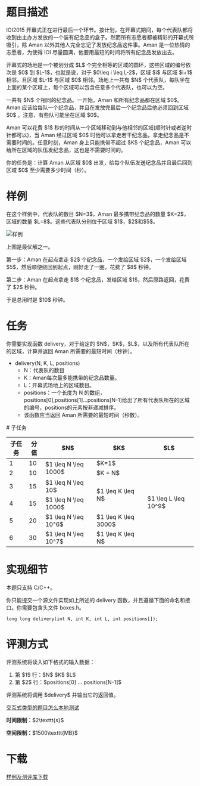 # 题目描述

<p>IOI2015 开幕式正在进行最后一个环节。按计划，在开幕式期间，每个代表队都将收到由主办方发放的一个装有纪念品的盒子。然而所有志愿者都被精彩的开幕式所吸引，除 Aman 以外其他人完全忘记了发放纪念品这件事。Aman 是一位热情的志愿者，为使得 IOI 尽量圆满，他要用最短的时间将所有纪念品发放出去。</p>
<p>开幕式的场地是一个被划分成 $L$ 个完全相等的区域的圆环，这些区域的编号依次是 $0$ 到 $L-1$，也就是说，对于 $0\leq i \leq L-2$，区域 $i$ 与区域 $i+1$ 相邻，且区域 $L-1$ 与区域 $0$ 相邻。场地上一共有 $N$ 个代表队，每队坐在上面的某个区域上，每个区域可以包含任意多个代表队，也可以为空。</p>
<p>一共有 $N$ 个相同的纪念品。一开始，Aman 和所有纪念品都在区域 $0$。Aman 应该给每队一个纪念品，并且在发放完最后一个纪念品后他必须回到区域 $0$ 。注意，有些队可能坐在区域 $0$。</p>
<p>Aman 可以花费 $1$ 秒的时间从一个区域移动到与他相邻的区域(顺时针或者逆时针都可以)，当 Aman 经过区域 $0$ 时他可以拿走若干纪念品，拿走纪念品是不需要时间的。任意时刻，Aman 身上只能携带不超过 $K$ 个纪念品，Aman 可以给所在区域的队伍发纪念品，这也是不需要时间的。</p>
<p>你的任务是：计算 Aman 从区域 $0$ 出发，给每个队伍发送纪念品并且最后回到区域 $0$ 至少需要多少时间（秒）。</p>

# 样例


<p>在这个样例中，代表队的数目 $N=3$，Aman 最多携带纪念品的数量 $K=2$，区域的数量 $L=8$。这些代表队分别位于区域 $1$，$2$和$5$。</p>
<p><img class="img-responsive center-block" src="//img.uoj.ac/problem/229/boxes.png" alt="样例"/></p>
<p>上图是最优解之一。</p>
<p>第一步：Aman 在起点拿走 $2$ 个纪念品，一个发给区域 $2$，一个发给区域 $5$，然后顺便绕回到起点，刚好走了一圈，花费了 $8$ 秒钟。</p>
<p>第二步：Aman 在起点拿走 $1$ 个纪念品，发给区域 $1$，然后原路返回，花费了 $2$ 秒钟。</p>
<p>于是总用时是 $10$ 秒钟。</p>

# 任务


<p>你需要实现函数 delivery，对于给定的 $N$，$K$，$L$，以及所有代表队所在的区域，计算并返回 Aman 所需要的最短时间（秒钟）。</p>
<ul><li>delivery(N, K, L, positions)<ul><li>N：代表队的数目</li>
<li>K：Aman每次最多能携带的纪念品数量。</li>
<li>L：开幕式场地上的区域数目。</li>
<li>positions：一个长度为 N 的数组，positions[0],positions[1]...positions[N-1]给出了所有代表队所在的区域的编号，positions的元素按非递减排序。</li>
<li>该函数应当返回 Aman 所需要的最短时间（秒数）。</li>
</ul></li>
</ul>
# 子任务


<div class="table-responsive">
<table class="table table-bordered table-text-center table-vertical-middle"><thead><tr><th>子任务</th>
<th>分值</th>
<th>$N$</th>
<th>$K$</th>
<th>$L$</th>
</tr></thead><tbody><tr><td>1</td><td>10</td><td rowspan="2">$1 \leq N \leq 1000$</td><td>$K=1$</td><td rowspan="6">$1 \leq L \leq 10^9$</td></tr><tr><td>2</td><td>10</td><td>$K = N$</td></tr><tr><td>3</td><td>15</td><td>$1 \leq N \leq 10$</td><td rowspan="2">$1 \leq K \leq N$</td></tr><tr><td>4</td><td>15</td><td>$1 \leq N \leq 1000$</td></tr><tr><td>5</td><td>20</td><td>$1 \leq N \leq 10^6$</td><td>$1 \leq K \leq 3000$</td></tr><tr><td>6</td><td>30</td><td>$1 \leq N \leq 10^7$</td><td>$1 \leq K \leq N$</td></tr></tbody></table></div>


# 实现细节


<p>本题只支持 C/C++。</p>
<p>你只能提交一个源文件实现如上所述的 delivery 函数，并且遵循下面的命名和接口。你需要包含头文件 boxes.h。</p>
<pre><code class="sh_cpp">long long delivery(int N, int K, int L, int positions[]);</code></pre>

# 评测方式


<p>评测系统将读入如下格式的输入数据：</p>
<ol><li>第 $1$ 行：$N$ $K$ $L$</li>
<li>第 $2$ 行：$positions[0] ... positions[N-1]$</li>
</ol><p>评测系统将调用 $delivery$ 并输出它的返回值。</p>
<p><a href="/faq">交互式类型的题目怎么本地测试</a></p>
<p><strong>时间限制：</strong>$2\texttt{s}$</p>
<p><strong>空间限制：</strong>$1500\texttt{MB}$</p>

# 下载


<p><a href="/download.php?type=problem&amp;id=229">样例及测评库下载</a></p>
